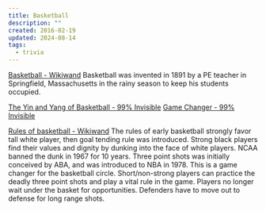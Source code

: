 ```yaml
---
title: Basketball
description: ""
created: 2016-02-19
updated: 2024-08-14
tags:
  - trivia
---
```


[Basketball - Wikiwand](http://omni.wikiwand.com/en/Basketball)
Basketball was invented in 1891 by a PE teacher in Springfield, Massachusetts in the rainy season to keep his students occupied.

[The Yin and Yang of Basketball - 99% Invisible](http://99percentinvisible.org/episode/yin-yang-basketball/)
[Game Changer - 99% Invisible](http://99percentinvisible.org/episode/episode-77-game-changer/)

[Rules of basketball - Wikiwand](http://omni.wikiwand.com/en/Rules_of_basketball)
The rules of early basketball strongly favor tall white player, then goal tending rule was introduced. Strong black players find their values and dignity by dunking into the face of white players. NCAA banned the dunk in 1967 for 10 years.
Three point shots was initially conceived by ABA, and was introduced to NBA in 1978. This is a game changer for the basketball circle. Short/non-strong players can practice the deadly three point shots and play a vital rule in the game. Players no longer wait under the basket for opportunities. Defenders have to move out to defense for long range shots.
